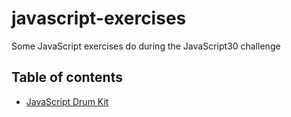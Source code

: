# javascript-exercises

Some JavaScript exercises do during the JavaScript30 challenge

## Table of contents

- [JavaScript Drum Kit](https://github.com/MiyuHmt/javascript-exercises/tree/master/JavaScriptDrumKit)
